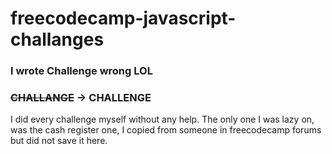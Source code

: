 # freecodecamp-javascript-challanges

### I wrote Challenge wrong LOL
### <strike>CHALLANGE</strike> -> CHALLENGE

I did every challenge myself without any help. The only one I was lazy on, was the cash register one, I copied from someone in freecodecamp forums but did not save it here.
